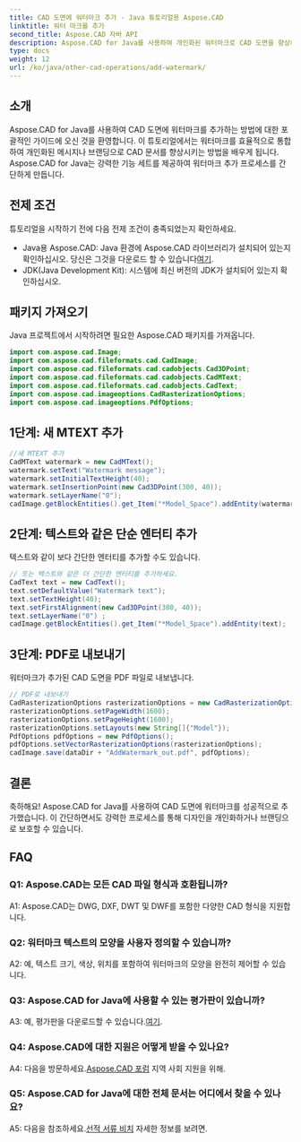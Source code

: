```yaml
---
title: CAD 도면에 워터마크 추가 - Java 튜토리얼용 Aspose.CAD
linktitle: 워터 마크를 추가
second_title: Aspose.CAD 자바 API
description: Aspose.CAD for Java를 사용하여 개인화된 워터마크로 CAD 도면을 향상하세요. 원활한 통합을 위한 단계별 가이드를 따르세요.
type: docs
weight: 12
url: /ko/java/other-cad-operations/add-watermark/
---
```

## 소개

Aspose.CAD for Java를 사용하여 CAD 도면에 워터마크를 추가하는 방법에 대한 포괄적인 가이드에 오신 것을 환영합니다. 이 튜토리얼에서는 워터마크를 효율적으로 통합하여 개인화된 메시지나 브랜딩으로 CAD 문서를 향상시키는 방법을 배우게 됩니다. Aspose.CAD for Java는 강력한 기능 세트를 제공하여 워터마크 추가 프로세스를 간단하게 만듭니다.

## 전제 조건

튜토리얼을 시작하기 전에 다음 전제 조건이 충족되었는지 확인하세요.

-  Java용 Aspose.CAD: Java 환경에 Aspose.CAD 라이브러리가 설치되어 있는지 확인하십시오. 당신은 그것을 다운로드 할 수 있습니다[여기](https://releases.aspose.com/cad/java/).
- JDK(Java Development Kit): 시스템에 최신 버전의 JDK가 설치되어 있는지 확인하십시오.

## 패키지 가져오기

Java 프로젝트에서 시작하려면 필요한 Aspose.CAD 패키지를 가져옵니다.

```java
import com.aspose.cad.Image;
import com.aspose.cad.fileformats.cad.CadImage;
import com.aspose.cad.fileformats.cad.cadobjects.Cad3DPoint;
import com.aspose.cad.fileformats.cad.cadobjects.CadMText;
import com.aspose.cad.fileformats.cad.cadobjects.CadText;
import com.aspose.cad.imageoptions.CadRasterizationOptions;
import com.aspose.cad.imageoptions.PdfOptions;
```

## 1단계: 새 MTEXT 추가

```java
//새 MTEXT 추가
CadMText watermark = new CadMText();
watermark.setText("Watermark message");
watermark.setInitialTextHeight(40);
watermark.setInsertionPoint(new Cad3DPoint(300, 40));
watermark.setLayerName("0");
cadImage.getBlockEntities().get_Item("*Model_Space").addEntity(watermark);
```

## 2단계: 텍스트와 같은 단순 엔터티 추가

텍스트와 같이 보다 간단한 엔터티를 추가할 수도 있습니다.

```java
// 또는 텍스트와 같은 더 간단한 엔터티를 추가하세요.
CadText text = new CadText();
text.setDefaultValue("Watermark text");
text.setTextHeight(40);
text.setFirstAlignment(new Cad3DPoint(300, 40));
text.setLayerName("0") ;
cadImage.getBlockEntities().get_Item("*Model_Space").addEntity(text);
```

## 3단계: PDF로 내보내기

워터마크가 추가된 CAD 도면을 PDF 파일로 내보냅니다.

```java
// PDF로 내보내기
CadRasterizationOptions rasterizationOptions = new CadRasterizationOptions();
rasterizationOptions.setPageWidth(1600);
rasterizationOptions.setPageHeight(1600);
rasterizationOptions.setLayouts(new String[]{"Model"});
PdfOptions pdfOptions = new PdfOptions();
pdfOptions.setVectorRasterizationOptions(rasterizationOptions);
cadImage.save(dataDir + "AddWatermark_out.pdf", pdfOptions);

```

## 결론

축하해요! Aspose.CAD for Java를 사용하여 CAD 도면에 워터마크를 성공적으로 추가했습니다. 이 간단하면서도 강력한 프로세스를 통해 디자인을 개인화하거나 브랜딩으로 보호할 수 있습니다.

## FAQ

### Q1: Aspose.CAD는 모든 CAD 파일 형식과 호환됩니까?

A1: Aspose.CAD는 DWG, DXF, DWT 및 DWF를 포함한 다양한 CAD 형식을 지원합니다.

### Q2: 워터마크 텍스트의 모양을 사용자 정의할 수 있습니까?

A2: 예, 텍스트 크기, 색상, 위치를 포함하여 워터마크의 모양을 완전히 제어할 수 있습니다.

### Q3: Aspose.CAD for Java에 사용할 수 있는 평가판이 있습니까?

 A3: 예, 평가판을 다운로드할 수 있습니다.[여기](https://releases.aspose.com/).

### Q4: Aspose.CAD에 대한 지원은 어떻게 받을 수 있나요?

 A4: 다음을 방문하세요.[Aspose.CAD 포럼](https://forum.aspose.com/c/cad/19) 지역 사회 지원을 위해.

### Q5: Aspose.CAD for Java에 대한 전체 문서는 어디에서 찾을 수 있나요?

 A5: 다음을 참조하세요.[선적 서류 비치](https://reference.aspose.com/cad/java/) 자세한 정보를 보려면.